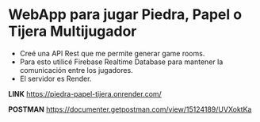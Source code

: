 # WebApp para jugar Piedra, Papel o Tijera Multijugador

- Creé una API Rest que me permite generar game rooms. 
- Para esto utilicé Firebase Realtime Database para mantener la comunicación entre los jugadores.
- El servidor es Render.

**LINK**
https://piedra-papel-tijera.onrender.com/

**POSTMAN**
https://documenter.getpostman.com/view/15124189/UVXoktKa


